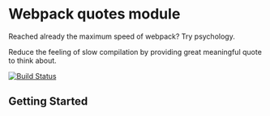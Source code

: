 Webpack quotes module
===

Reached already the maximum speed of webpack? Try psychology.

Reduce the feeling of slow compilation by providing great meaningful quote to think about.

[![Build Status](https://travis-ci.org/Arturszott/webpack-patience.svg?branch=master)](https://travis-ci.org/Arturszott/webpack-patience)

Getting Started
---
